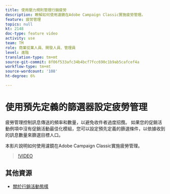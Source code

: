```yaml
---
title: 使用壓力規則管理行銷疲勞
description: 瞭解如何使用濾鏡在Adobe Campaign Classic實施疲勞管理。
feature: 疲勞管理
topics: null
kt: 2148
doc-type: feature video
activity: use
team: TM
role: 商業從業人員、開發人員、管理員
level: 進階
translation-type: tm+mt
source-git-commit: 8f06f533afc34b4bcf7fcc690c1b9ab5cafcef4a
workflow-type: tm+mt
source-wordcount: '108'
ht-degree: 6%

---
```



# 使用預先定義的篩選器設定疲勞管理

疲勞管理控制訊息傳送的頻率和數量，以避免收件者過度招攬。 如果您的促銷活動例項中沒有促銷活動最佳化模組，您可以設定預先定義的篩選條件，以依據收到的訊息數量來篩選目標人口。

本影片說明如何使用濾鏡在Adobe Campaign Classic實施疲勞管理。

>[!VIDEO](https://video.tv.adobe.com/v/25091?quality=12)

## 其他資源

* [關於行銷活動態樣](https://docs.adobe.com/content/help/en/campaign-classic/using/orchestrating-campaigns/campaign-optimization/about-campaign-typologies.html)

